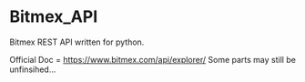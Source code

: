 # Bitmex_API
Bitmex REST API written for python.

Official Doc = https://www.bitmex.com/api/explorer/
Some parts may still be unfinsihed...
